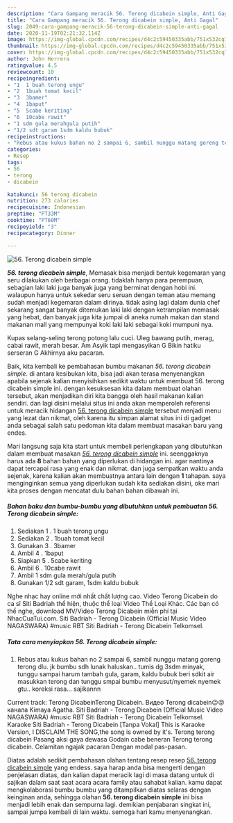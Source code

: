```yaml
---
description: "Cara Gampang meracik 56. Terong dicabein simple, Anti Gagal"
title: "Cara Gampang meracik 56. Terong dicabein simple, Anti Gagal"
slug: 2049-cara-gampang-meracik-56-terong-dicabein-simple-anti-gagal
date: 2020-11-19T02:21:32.114Z
image: https://img-global.cpcdn.com/recipes/d4c2c59450335abb/751x532cq70/56-terong-dicabein-simple-foto-resep-utama.jpg
thumbnail: https://img-global.cpcdn.com/recipes/d4c2c59450335abb/751x532cq70/56-terong-dicabein-simple-foto-resep-utama.jpg
cover: https://img-global.cpcdn.com/recipes/d4c2c59450335abb/751x532cq70/56-terong-dicabein-simple-foto-resep-utama.jpg
author: John Herrera
ratingvalue: 4.5
reviewcount: 10
recipeingredient:
- "1  1 buah terong ungu"
- "2  1buah tomat kecil"
- "3  3bamer"
- "4  1baput"
- "5  5cabe keriting"
- "6  10cabe rawit"
- "1 sdm gula merahgula putih"
- "1/2 sdt garam 1sdm kaldu bubuk"
recipeinstructions:
- "Rebus atau kukus bahan no 2 sampai 6, sambil nunggu matang goreng terong dlu. jk bumbu sdh lunak haluskan.. tumis dg 3sdm minyak, tunggu sampai harum tambah gula, garam, kaldu bubuk beri sdkit air masukkan terong dan tunggu smpai bumbu menyusut/nyemek nyemek gtu.. koreksi rasa... sajikannn"
categories:
- Resep
tags:
- 56
- terong
- dicabein

katakunci: 56 terong dicabein 
nutrition: 273 calories
recipecuisine: Indonesian
preptime: "PT33M"
cooktime: "PT60M"
recipeyield: "3"
recipecategory: Dinner

---
```



![56. Terong dicabein simple](https://img-global.cpcdn.com/recipes/d4c2c59450335abb/751x532cq70/56-terong-dicabein-simple-foto-resep-utama.jpg)

<b><i>56. terong dicabein simple</i></b>, Memasak bisa menjadi bentuk kegemaran yang seru dilakukan oleh berbagai orang. tidaklah hanya para perempuan, sebagian laki laki juga banyak juga yang berminat dengan hobi ini. walaupun hanya untuk sekedar seru seruan dengan teman atau memang sudah menjadi kegemaran dalam dirinya. tidak asing lagi dalam dunia chef sekarang sangat banyak ditemukan laki laki dengan ketrampilan memasak yang hebat, dan banyak juga kita jumpai di aneka rumah makan dan stand makanan mall yang mempunyai koki laki laki sebagai koki mumpuni nya.

Kupas selang-seling terong potong lalu cuci. Uleg bawang putih, merag, cabai rawit, merah besar. Am Asyik tapi mengasyikan G Bikin hatiku serseran G Akhirnya aku pacaran.

Baik, kita kembali ke pembahasan bumbu makanan <i>56. terong dicabein simple</i>. di antara kesibukan kita, bisa jadi akan terasa menyenangkan apabila sejenak kalian menyisihkan sedikit waktu untuk membuat 56. terong dicabein simple ini. dengan kesuksesan kita dalam membuat olahan tersebut, akan menjadikan diri kita bangga oleh hasil makanan kalian sendiri. dan lagi disini melalui situs ini anda akan memperoleh referensi untuk meracik hidangan <u>56. terong dicabein simple</u> tersebut menjadi menu yang lezat dan nikmat, oleh karena itu simpan alamat situs ini di gadget anda sebagai salah satu pedoman kita dalam membuat masakan baru yang endes.


Mari langsung saja kita start untuk membeli perlengkapan yang dibutuhkan dalam membuat masakan <u><i>56. terong dicabein simple</i></u> ini. seenggaknya harus ada <b>8</b> bahan bahan yang diperlukan di hidangan ini. agar nantinya dapat tercapai rasa yang enak dan nikmat. dan juga sempatkan waktu anda sejenak, karena kalian akan membuatnya antara lain dengan <b>1</b> tahapan. saya menginginkan semua yang diperlukan sudah kita sediakan disini, oke mari kita proses dengan mencatat dulu bahan bahan dibawah ini.

<!--inarticleads1-->

##### Bahan baku dan bumbu-bumbu yang dibutuhkan untuk pembuatan 56. Terong dicabein simple:

1. Sediakan 1 . 1 buah terong ungu
1. Sediakan 2 . 1buah tomat kecil
1. Gunakan 3 . 3bamer
1. Ambil 4 . 1baput
1. Siapkan 5 . 5cabe keriting
1. Ambil 6 . 10cabe rawit
1. Ambil 1 sdm gula merah/gula putih
1. Gunakan 1/2 sdt garam, 1sdm kaldu bubuk


Nghe nhạc hay online mới nhất chất lượng cao. Video Terong Dicabein do ca sĩ Siti Badriah thể hiện, thuộc thể loại Video Thể Loại Khác. Các bạn có thể nghe, download MV/Video Terong Dicabein miễn phí tại NhacCuaTui.com. Siti Badriah - Terong Dicabein (Official Music Video NAGASWARA) #music RBT Siti Badriah - Terong Dicabein Telkomsel. 

<!--inarticleads2-->

##### Tata cara menyiapkan 56. Terong dicabein simple:

1. Rebus atau kukus bahan no 2 sampai 6, sambil nunggu matang goreng terong dlu. jk bumbu sdh lunak haluskan.. tumis dg 3sdm minyak, tunggu sampai harum tambah gula, garam, kaldu bubuk beri sdkit air masukkan terong dan tunggu smpai bumbu menyusut/nyemek nyemek gtu.. koreksi rasa... sajikannn


Current track: Terong DicabeinTerong Dicabein. Видео Terong dicabein😉😝 канала Kimaya Agatha. Siti Badriah - Terong Dicabein (Official Music Video NAGASWARA) #music RBT Siti Badriah - Terong Dicabein Telkomsel. Karaoke Siti Badriah - Terong Dicabein [Tanpa Vokal] This is Karaoke Version, I DISCLAIM THE SONG,the song is owned by it&#39;s. Terong terong dicabein Pasang aksi gaya dewasa Godain cabe beneran Terong terong dicabein. Celamitan ngajak pacaran Dengan modal pas-pasan. 

Diatas adalah sedikit pembahasan olahan tentang resep resep <u>56. terong dicabein simple</u> yang endess. saya harap anda bisa mengerti dengan penjelasan diatas, dan kalian dapat meracik lagi di masa datang untuk di sajikan dalam saat saat acara acara family atau sahabat kalian. kamu dapat mengkolaborasi bumbu bumbu yang ditampilkan diatas selaras dengan keinginan anda, sehingga olahan <b>56. terong dicabein simple</b> ini bisa menjadi lebih enak dan sempurna lagi. demikian penjabaran singkat ini, sampai jumpa kembali di lain waktu. semoga hari kamu menyenangkan.
